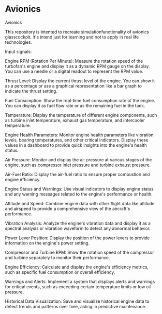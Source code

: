 # Avionics
Avionics

This repository is intented to recreate simulationfunctionality of avionics glasscockpit.
It's intend just for learning and not to apply in real life technologies.




Input signals:

Engine RPM (Rotation Per Minute): Measure the rotation speed of the turbofan's engine and display it as a dynamic RPM gauge on the display. You can use a needle or a digital readout to represent the RPM value.

Thrust Level: Display the current thrust level of the engine. You can show it as a percentage or use a graphical representation like a bar graph to indicate the thrust setting.

Fuel Consumption: Show the real-time fuel consumption rate of the engine. You can display it as fuel flow rate or as the remaining fuel in the tank.

Temperature: Display the temperature of different engine components, such as turbine inlet temperature, exhaust gas temperature, and intercooler temperature.

Engine Health Parameters: Monitor engine health parameters like vibration levels, bearing temperatures, and other critical indicators. Display these values in a dashboard to provide quick insights into the engine's health status.

Air Pressure: Monitor and display the air pressure at various stages of the engine, such as compressor inlet pressure and turbine exhaust pressure.

Air-Fuel Ratio: Display the air-fuel ratio to ensure proper combustion and engine efficiency.

Engine Status and Warnings: Use visual indicators to display engine status and any warning messages related to the engine's performance or health.

Altitude and Speed: Combine engine data with other flight data like altitude and airspeed to provide a comprehensive view of the aircraft's performance.

Vibration Analysis: Analyze the engine's vibration data and display it as a spectral analysis or vibration waveform to detect any abnormal behavior.

Power Lever Position: Display the position of the power levers to provide information on the engine's power setting.

Compressor and Turbine RPM: Show the rotation speed of the compressor and turbine separately to monitor their performance.

Engine Efficiency: Calculate and display the engine's efficiency metrics, such as specific fuel consumption or overall efficiency.

Warnings and Alerts: Implement a system that displays alerts and warnings for critical events, such as exceeding certain temperature limits or low oil pressure.

Historical Data Visualization: Save and visualize historical engine data to detect trends and patterns over time, aiding in predictive maintenance.
